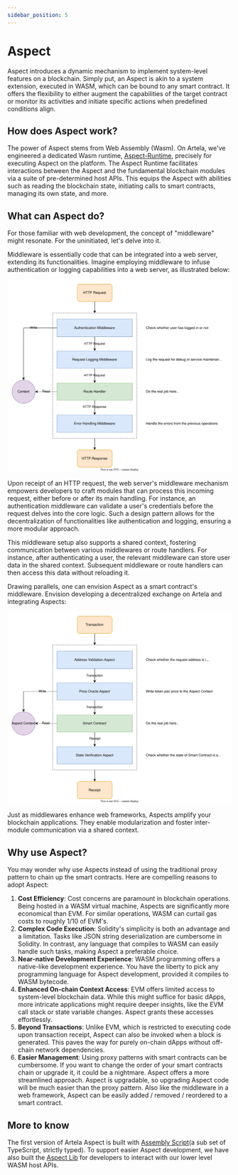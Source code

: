 ```yaml
---
sidebar_position: 5
---
```


# Aspect

Aspect introduces a dynamic mechanism to implement system-level features on a blockchain. Simply put, an Aspect is akin to a system extension, executed in WASM, which can be bound to any smart contract. It offers the flexibility to either augment the capabilities of the target contract or monitor its activities and initiate specific actions when predefined conditions align.

## How does Aspect work?

The power of Aspect stems from Web Assembly (Wasm). On Artela, we've engineered a dedicated Wasm runtime, [Aspect-Runtime](https://github.com/artela-network/aspect-runtime), precisely for executing Aspect on the platform. The Aspect Runtime facilitates interactions between the Aspect and the fundamental blockchain modules via a suite of pre-determined host APIs. This equips the Aspect with abilities such as reading the blockchain state, initiating calls to smart contracts, managing its own state, and more.

## What can Aspect do?

For those familiar with web development, the concept of "middleware" might resonate. For the uninitiated, let's delve into it.

Middleware is essentially code that can be integrated into a web server, extending its functionalities. Imagine employing middleware to infuse authentication or logging capabilities into a web server, as illustrated below:

![Middleware](middleware.svg)

Upon receipt of an HTTP request, the web server's middleware mechanism empowers developers to craft modules that can process this incoming request, either before or after its main handling. For instance, an authentication middleware can validate a user's credentials before the request delves into the core logic. Such a design pattern allows for the decentralization of functionalities like authentication and logging, ensuring a more modular approach.

This middleware setup also supports a shared context, fostering communication between various middlewares or route handlers. For instance, after authenticating a user, the relevant middleware can store user data in the shared context. Subsequent middleware or route handlers can then access this data without reloading it.

Drawing parallels, one can envision Aspect as a smart contract's middleware. Envision developing a decentralized exchange on Artela and integrating Aspects:

![Aspect](aspect.svg)

Just as middlewares enhance web frameworks, Aspects amplify your blockchain applications. They enable modularization and foster inter-module communication via a shared context.

## Why use Aspect?

You may wonder why use Aspects instead of using the traditional proxy pattern to chain up the smart contracts. Here are compelling reasons to adopt Aspect:

1. **Cost Efficiency**: Cost concerns are paramount in blockchain operations. Being hosted in a WASM virtual machine, Aspects are significantly more economical than EVM. For similar operations, WASM can curtail gas costs to roughly 1/10 of EVM's.
2. **Complex Code Execution**: Solidity's simplicity is both an advantage and a limitation. Tasks like JSON string deserialization are cumbersome in Solidity. In contrast, any language that compiles to WASM can easily handle such tasks, making Aspect a preferable choice.
3. **Near-native Development Experience**: WASM programming offers a native-like development experience. You have the liberty to pick any programming language for Aspect development, provided it compiles to WASM bytecode.
4. **Enhanced On-chain Context Access**: EVM offers limited access to system-level blockchain data. While this might suffice for basic dApps, more intricate applications might require deeper insights, like the EVM call stack or state variable changes. Aspect grants these accesses effortlessly.
5. **Beyond Transactions**: Unlike EVM, which is restricted to executing code upon transaction receipt, Aspect can also be invoked when a block is generated. This paves the way for purely on-chain dApps without off-chain network dependencies.
6. **Easier Management**: Using proxy patterns with smart contracts can be cumbersome. If you want to change the order of your smart contracts chain or upgrade it, it could be a nightmare. Aspect offers a more streamlined approach. Aspect is upgradable, so upgrading Aspect code will be much easier than the proxy pattern. Also like the middleware in a web framework, Aspect can be easily added / removed / reordered to a smart contract.

## More to know

The first version of Artela Aspect is built with [Assembly Script](/)(a sub set of TypeScript, strictly typed). To support easier Aspect development, we have also built the [Aspect Lib](/) for developers to interact with our lower level WASM host APIs.  
